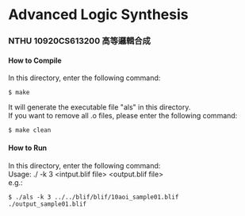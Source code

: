 # Advanced Logic Synthesis
### NTHU 10920CS613200 高等邏輯合成


#### How to Compile
In this directory, enter the following command:   
```
$ make  
```
It will generate the executable file "als" in this directory.  
If you want to remove all .o files, please enter the following command:
```
$ make clean
```
#### How to Run
In this directory, enter the following command:   
Usage: ./<exe> -k 3  <intput.blif file>  <output.blif file>  
e.g.:
```
$ ./als -k 3 ../../blif/blif/10aoi_sample01.blif ./output_sample01.blif
```
